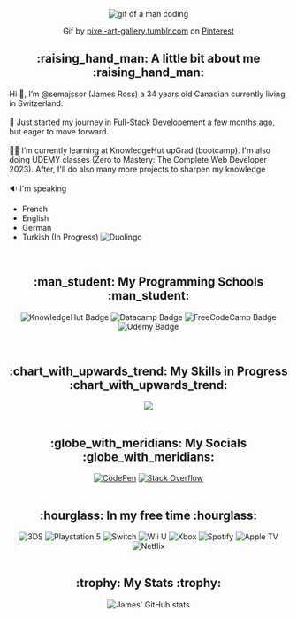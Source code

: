 <div align="center">
  <img alt="gif of a man coding" src="https://64.media.tumblr.com/ba114d240ed9d19e927a725cc599b038/tumblr_o8ol0qfp3d1r4gsiio1_1280.gif">
  <p align="center">Gif by <a href="https://pixel-art-gallery.tumblr.com/image/146052666054">pixel-art-gallery.tumblr.com</a> on <a href="https://www.pinterest.ca/pin/380483868505781309/">Pinterest</a></p>
</div>

<h2 align="center">:raising_hand_man: A little bit about me :raising_hand_man:</h2>

  Hi :wave:, I’m @semajssor (James Ross) a 34 years old Canadian currently living in Switzerland. <br>
<br>
  👀  Just started my journey in Full-Stack Developement a few months ago, but eager to move forward.<br>
<br>
  :man_technologist: I’m currently learning at KnowledgeHut upGrad (bootcamp). I'm also doing UDEMY classes (Zero to Mastery: The Complete Web Developer 2023). After, I'll do also many more projects to sharpen my knowledge<br>
<br>
🔉 I'm speaking
* French
* English
* German
* Turkish (In Progress) ![Duolingo](https://img.shields.io/badge/Duolingo-%234DC730.svg?style=for-the-badge&logo=Duolingo&logoColor=white)
<br>

<h2 align="center">:man_student: My Programming Schools :man_student:</h2>
  <p align="center">
    <img alt="KnowledgeHut Badge" src="https://img.shields.io/badge/KnowledgeHut-c309db?style=flat-square&logo=https://i.ibb.co/FW5rCwP/channels4-profile-removebg-preview.png&logoWidth=100">
    <img alt="Datacamp Badge" src="https://img.shields.io/badge/Datacamp-05192D?style=for-the-badge&logo=datacamp&logoColor=03E860">
    <img alt="FreeCodeCamp Badge" src="https://img.shields.io/badge/Freecodecamp-%23123.svg?&style=for-the-badge&logo=freecodecamp&logoColor=green">
    <img alt="Udemy Badge" src="https://img.shields.io/badge/Udemy-A435F0?style=for-the-badge&logo=Udemy&logoColor=white">
  </p>
<br>

<h2 align="center">:chart_with_upwards_trend: My Skills in Progress :chart_with_upwards_trend:</h2>
  <div align="center">
    <a href="https://skillicons.dev">
    <img src="https://skillicons.dev/icons?i=angular,react,nodejs,vue,express,babel,css,html,js,python,git,github" />
    </a>
  </div>
<br>

<h2 align="center">:globe_with_meridians: My Socials :globe_with_meridians:</h2>
  <div align="center">
  <a href="https://codepen.io/James-Ross-the-coder"><img alt="CodePen" src="https://img.shields.io/badge/Codepen-000000?style=for-the-badge&logo=codepen&logoColor=white)"></a>
  <a href="https://stackoverflow.com/users/22736184/semajssor"><img alt="Stack Overflow" src="https://img.shields.io/badge/-Stackoverflow-FE7A16?style=for-the-badge&logo=stack-overflow&logoColor=white"></a>
  </div>
<br>

<h2 align="center">:hourglass: In my free time :hourglass:</h2>
  <div align="center">
    <img alt="3DS" src="https://img.shields.io/badge/3DS-D12228?style=for-the-badge&logo=nintendo-3ds&logoColor=white">
    <img alt="Playstation 5" src="https://img.shields.io/badge/Playstation%205-003791?style=for-the-badge&logo=playstation-5&logoColor=white">
    <img alt="Switch" src="https://img.shields.io/badge/Switch-E60012?style=for-the-badge&logo=nintendo-switch&logoColor=white">
    <img alt="Wii U" src="https://img.shields.io/badge/Wii%20U-8B8B8B?style=for-the-badge&logo=wiiu&logoColor=white">
    <img alt="Xbox" src="https://img.shields.io/badge/xbox-%23107C10.svg?style=for-the-badge&logo=xbox&logoColor=white">
    <img alt="Spotify" src="https://img.shields.io/badge/Spotify-1ED760?style=for-the-badge&logo=spotify&logoColor=white">
    <img alt="Apple TV" src="https://img.shields.io/badge/Apple%20TV-000000?style=for-the-badge&logo=Apple%20TV&logoColor=white">
    <img alt="Netflix" src="https://img.shields.io/badge/Netflix-E50914?style=for-the-badge&logo=netflix&logoColor=white">
  </div>
<br>

<h2 align="center">:trophy: My Stats :trophy:</h2>
  <div align="center">
    <img alt="James' GitHub stats" src="https://github-readme-stats.vercel.app/api?username=semajssor&show_icons=true&theme=github_dark_dimmed">
  </div>
<!---
semajssor/semajssor is a ✨ special ✨ repository because its `README.md` (this file) appears on your GitHub profile.
You can click the Preview link to take a look at your changes.
--->
